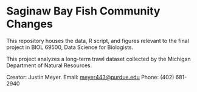 # Saginaw Bay Fish Community Changes

This repository houses the data, R script, and figures relevant to the final project in BIOL 69500, Data Science for Biologists.

This project analyzes a long-term trawl dataset collected by the Michigan Department of Natural Resources.

Creator: Justin Meyer.
Email: meyer443@purdue.edu
Phone: (402) 681-2940
